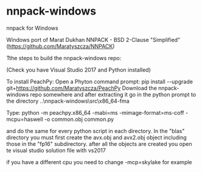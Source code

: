 # nnpack-windows
nnpack for Windows

Windows port of Marat Dukhan NNPACK - BSD 2-Clause "Simplified" (https://github.com/Maratyszcza/NNPACK)

Tthe steps to build the nnpack-windows repo:

(Check you have Visual Studio 2017 and Python installed)

To install PeachPy:
Open a Phyton command prompt:
pip install --upgrade git+https://github.com/Maratyszcza/PeachPy
Download the nnpack-windows repo somewhere and after extracting it 
go in the python prompt to the directory ..\nnpack-windows\src\x86_64-fma

Type: python -m peachpy.x86_64 -mabi=ms -mimage-format=ms-coff -mcpu=haswell -o common.obj common.py

and do the same for every python script in each directory. In the "blas" directory you must first create the avx.obj and avx2.obj object including those in the "fp16" subdirectory.
after all the objects are created you open te visual studio solution file with vs2017

if you have a different cpu you need to change -mcp=skylake for example
